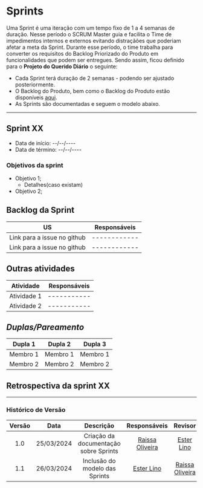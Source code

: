 # Sprints

Uma Sprint é uma iteração com um tempo fixo de 1 a 4 semanas de duração. Nesse período o SCRUM Master guia e facilita o Time de impedimentos internos e externos evitando distraçãões que poderiam afetar a meta da Sprint. Durante esse período, o time trabalha para converter os requisitos do Backlog Priorizado do Produto em funcionalidades que podem ser entregues. Sendo assim, ficou definido para o **Projeto do Querido Diário** o seguinte: 

- Cada Sprint terá duração de 2 semanas - podendo ser ajustado posteriormente.
- O Backlog do Produto, bem como o Backlog do Produto estão disponíveis [aqui](https://github.com/ResidenciaTICBrisa/T2G4-Querido-Diario). 
- As Sprints são documentadas e seguem o modelo abaixo.

-------------------------------------------------------------------------------------------------------------------------------------------

## **Sprint XX**

- Data de início: --/--/----
- Data de término: --/--/----

### Objetivos da sprint

* Objetivo 1;
    * Detalhes(caso existam)
* Objetivo 2;

## Backlog da Sprint
|**US**|**Responsáveis**|
|--------|-------------|
| Link para a issue no github | ------------ |
| Link para a issue no github | ------------ |

## Outras atividades
|**Atividade**|**Responsáveis**|
|--------|-------------|
| Atividade 1 | ----------- |
| Atividade 2 | ----------- |

## *Duplas/Pareamento*
|**Dupla 1**|**Dupla 2**|**Dupla 3**|
|-----------|-----------|-----------|
| Membro 1  | Membro 1  | Membro 1  |
| Membro 2  | Membro 2  | Membro 2  |

## Retrospectiva da sprint XX
____________________________________________________________________________________________________________


### Histórico de Versão

| Versão |    Data    |                 Descrição                 |        Responsáveis          |       Revisor        |
| :----: | :--------: | :---------------------------------------: | :------------------------------------------------------------------------------------------: | :---------------------------------------------: |
|  1.0   | 25/03/2024  | Criação da documentação sobre Sprints | [Raissa Oliveira](https://github.com/raissamsoliveira)                           |    [Ester Lino](https://github.com/esteerlino) |
|  1.1   | 26/03/2024  | Inclusão do modelo das Sprints | [Ester Lino](https://github.com/esteerlino)                           |    [Raissa Oliveira](https://github.com/raissamsoliveira)   |

